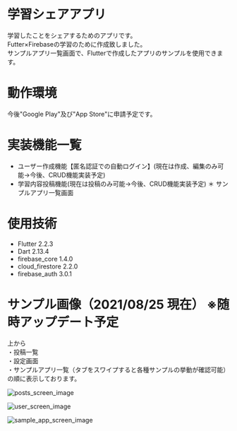# 学習シェアアプリ

学習したことをシェアするためのアプリです。  
Futter×Firebaseの学習のために作成致しました。  
サンプルアプリ一覧画面で、Flutterで作成したアプリのサンプルを使用できます。

# 動作環境
 
今後"Google Play"及び"App Store"に申請予定です。

# 実装機能一覧

* ユーザー作成機能【匿名認証での自動ログイン】(現在は作成、編集のみ可能→今後、CRUD機能実装予定) 
* 学習内容投稿機能(現在は投稿のみ可能→今後、CRUD機能実装予定)
＊ サンプルアプリ一覧画面

# 使用技術

* Flutter 2.2.3
* Dart 2.13.4
* firebase_core 1.4.0
* cloud_firestore 2.2.0
* firebase_auth 3.0.1

# サンプル画像（2021/08/25 現在） ※随時アップデート予定

上から  
・投稿一覧  
・設定画面  
・サンプルアプリ一覧（タブをスワイプすると各種サンプルの挙動が確認可能）  
の順に表示しております。

![posts_screen_image](https://user-images.githubusercontent.com/49052894/130783520-4c87e6eb-8f2f-47a5-85d6-47ce85310030.png)

![user_screen_image](https://user-images.githubusercontent.com/49052894/130783595-13798a8d-1e65-48ab-898d-fdb6a8402fe1.png)

![sample_app_screen_image](https://user-images.githubusercontent.com/49052894/130783540-8e7104c5-f1d4-4f71-9ee5-9501faa1bbd1.png)

